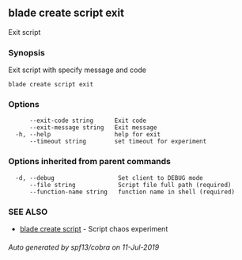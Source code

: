 ## blade create script exit

Exit script

### Synopsis

Exit script with specify message and code

```
blade create script exit
```

### Options

```
      --exit-code string      Exit code
      --exit-message string   Exit message
  -h, --help                  help for exit
      --timeout string        set timeout for experiment
```

### Options inherited from parent commands

```
  -d, --debug                  Set client to DEBUG mode
      --file string            Script file full path (required)
      --function-name string   function name in shell (required)
```

### SEE ALSO

* [blade create script](blade_create_script.md)	 - Script chaos experiment

###### Auto generated by spf13/cobra on 11-Jul-2019
